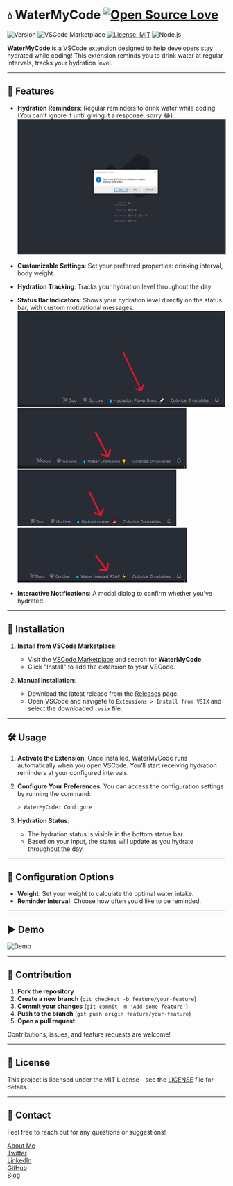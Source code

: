 # 💧 WaterMyCode [![Open Source Love](https://badges.frapsoft.com/os/v1/open-source.svg?v=103)](https://github.com/ellerbrock/open-source-badges/)

![Version](https://img.shields.io/badge/version-1.0.0-blue) ![VSCode Marketplace](https://img.shields.io/badge/VSCode-Marketplace-yellow) 
[![License: MIT](https://img.shields.io/badge/License-MIT-yellow.svg)](https://opensource.org/licenses/MIT)
![Node.js](https://img.shields.io/badge/Node.js-CommonJS-green)

**WaterMyCode** is a VSCode extension designed to help developers stay hydrated while coding! This extension reminds you to drink water at regular intervals, tracks your hydration level.

---

## 🌟 Features

- **Hydration Reminders**: Regular reminders to drink water while coding (You can't ignore it until giving it a response, sorry 😂).
![Hydration Reminders](images/1.png)

- **Customizable Settings**: Set your preferred properties: drinking interval, body weight.
- **Hydration Tracking**: Tracks your hydration level throughout the day.
- **Status Bar Indicators**: Shows your hydration level directly on the status bar, with custom motivational messages.
![Status Bar Indicators](images/2.png)
![Status Bar Indicators](images/3.png)
![Status Bar Indicators](images/4.png)
![Status Bar Indicators](images/5.png)

- **Interactive Notifications**: A modal dialog to confirm whether you've hydrated.

---

## 🚀 Installation

1. **Install from VSCode Marketplace**:
   - Visit the [VSCode Marketplace](https://marketplace.visualstudio.com) and search for **WaterMyCode**.
   - Click "Install" to add the extension to your VSCode.
   
2. **Manual Installation**:
   - Download the latest release from the [Releases](https://github.com/mntcodes/watermycode/releases) page.
   - Open VSCode and navigate to `Extensions > Install from VSIX` and select the downloaded `.vsix` file.

---

## 🛠️ Usage

1. **Activate the Extension**:
   Once installed, WaterMyCode runs automatically when you open VSCode. You’ll start receiving hydration reminders at your configured intervals.

2. **Configure Your Preferences**:
   You can access the configuration settings by running the command:
   ```bash
   > WaterMyCode: Configure
   ```

3. **Hydration Status**:
   - The hydration status is visible in the bottom status bar.
   - Based on your input, the status will update as you hydrate throughout the day.

---

## 🔧 Configuration Options

- **Weight**: Set your weight to calculate the optimal water intake.
- **Reminder Interval**: Choose how often you’d like to be reminded.
  
---

## ▶️ Demo


![Demo](images/usage.gif)

---

## 🌱 Contribution

1. **Fork the repository**
2. **Create a new branch** (`git checkout -b feature/your-feature`)
3. **Commit your changes** (`git commit -m 'Add some feature'`)
4. **Push to the branch** (`git push origin feature/your-feature`)
5. **Open a pull request**

Contributions, issues, and feature requests are welcome!

---

## 📄 License

This project is licensed under the MIT License - see the [LICENSE](https://opensource.org/licenses/MIT) file for details.

---

## 💬 Contact

Feel free to reach out for any questions or suggestions!  

[About Me](https://mntcodes.com) <br/>
[Twitter](https://x.com/NaciriTaoufik) <br/>
[LinkedIn](https://www.linkedin.com/in/mednt/) <br/>
[GitHub](https://github.com/MedNT) <br/>
[Blog](https://mntcode.substack.com/) 
